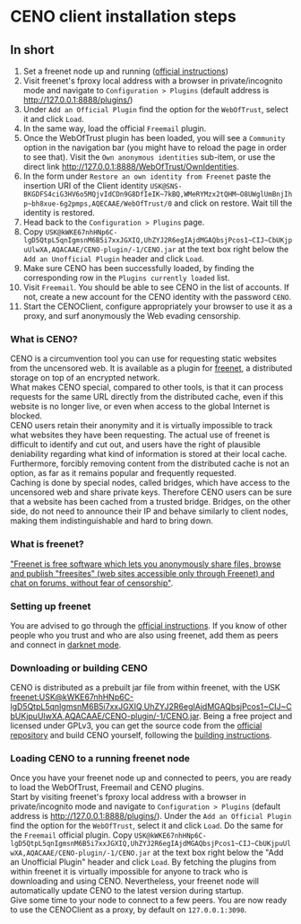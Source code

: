# CENO client installation steps


## In short
  1. Set a freenet node up and running ([official instructions](https://freenetproject.org/install.html))
  2. Visit freenet's fproxy local address with a browser in private/incognito mode and navigate to `Configuration > Plugins` (default address is <http://127.0.0.1:8888/plugins/>)
  3. Under `Add an Official Plugin` find the option for the `WebOfTrust`, select it and click `Load`.
  4. In the same way, load the official `Freemail` plugin.
  5. Once the WebOfTrust plugin has been loaded, you will see a `Community` option in the navigation bar (you might have to reload the page in order to see that). Visit the `Own anonymous identities` sub-item, or use the direct link <http://127.0.0.1:8888/WebOfTrust/OwnIdentities>.
  6. In the form under `Restore an own identity from Freenet` paste the insertion URI of the Client identity `USK@SNS-BKGDFS4ciG3HV6o5MQjvIdCDn9G8DfIeIK~7kBQ,WMeRYMzx2tQHM~O8UWglUmBnjIhp~bh8xue-6g2pmps,AQECAAE/WebOfTrust/0` and click on restore. Wait till the identity is restored.
  7. Head back to the `Configuration > Plugins` page.
  8. Copy `USK@kWKE67nhHNp6C-lgD5QtpL5qnIgmsnM6B5i7xxJGXIQ,UhZYJ2R6egIAjdMGAQbsjPcos1~CIJ~CbUKjpuUlwXA,AQACAAE/CENO-plugin/-1/CENO.jar` at the text box right below the `Add an Unofficial Plugin` header and click `Load`.
  9. Make sure CENO has been successfully loaded, by finding the corresponding row in the `Plugins currently loaded` list.
  10. Visit `Freemail`. You should be able to see CENO in the list of accounts. If not, create a new account for the CENO identity with the password `CENO`.
  11. Start the CENOClient, configure appropriately your browser to use it as a proxy, and surf anonymously the Web evading censorship.


### What is CENO?
CENO is a circumvention tool you can use for requesting static websites from the uncensored web. It is available as a plugin for [freenet](https://freenetproject.org/), a distributed storage on top of an encrypted network.  
What makes CENO special, compared to other tools, is that it can process requests for the same URL directly from the distributed cache, even if this website is no longer live, or even when access to the global Internet is blocked.  
CENO users retain their anonymity and it is virtually impossible to track what websites they have been requesting. The actual use of freenet is difficult to identify and cut out, and users have the right of plausible deniability regarding what kind of information is stored at their local cache. Furthermore, forcibly removing content from the distributed cache is not an option, as far as it remains popular and frequently requested.  
Caching is done by special nodes, called bridges, which have access to the uncensored web and share private keys. Therefore CENO users can be sure that a website has been cached from a trusted bridge. Bridges, on the other side, do not need to announce their IP and behave similarly to client nodes, making them indistinguishable and hard to bring down.


### What is freenet?
["Freenet is free software which lets you anonymously share files, browse and publish "freesites" (web sites accessible only through Freenet) and chat on forums, without fear of censorship"](https://freenetproject.org/whatis.html).


### Setting up freenet
You are advised to go through the [official instructions](https://freenetproject.org/install.html). If you know of other people who you trust and who are also using freenet, add them as peers and connect in [darknet mode](https://freenetproject.org/connect.html).


### Downloading or building CENO
CENO is distributed as a prebuilt jar file from within freenet, with the USK [freenet:USK@kWKE67nhHNp6C-lgD5QtpL5qnIgmsnM6B5i7xxJGXIQ,UhZYJ2R6egIAjdMGAQbsjPcos1~CIJ~CbUKjpuUlwXA,AQACAAE/CENO-plugin/-1/CENO.jar](http://127.0.0.1:8888/freenet:USK@kWKE67nhHNp6C-lgD5QtpL5qnIgmsnM6B5i7xxJGXIQ,UhZYJ2R6egIAjdMGAQbsjPcos1~CIJ~CbUKjpuUlwXA,AQACAAE/CENO-plugin/-1/CENO.jar).
Being a free project and licensed under GPLv3, you can get the source code from the [official repository](https://github.com/equalitie/ceno) and build CENO yourself, following the [building instructions](https://github.com/equalitie/ceno/blob/master/ceno-freenet/README.building.md).


### Loading CENO to a running freenet node
Once you have your freenet node up and connected to peers, you are ready to load the WebOfTrust, Freemail and CENO plugins.  
Start by visiting freenet's fproxy local address with a browser in private/incognito mode and navigate to `Configuration > Plugins` (default address is <http://127.0.0.1:8888/plugins/>). Under the `Add an Official Plugin` find the option for the `WebOfTrust`, select it and click `Load`. Do the same for the `Freemail` official plugin. Copy `USK@kWKE67nhHNp6C-lgD5QtpL5qnIgmsnM6B5i7xxJGXIQ,UhZYJ2R6egIAjdMGAQbsjPcos1~CIJ~CbUKjpuUlwXA,AQACAAE/CENO-plugin/-1/CENO.jar` at the text box right below the "Add an Unofficial Plugin" header and click `Load`. By fetching the plugins from within freenet it is virtually impossible for anyone to track who is downloading and using CENO. Nevertheless, your freenet node will automatically update CENO to the latest version during startup.  
Give some time to your node to connect to a few peers. You are now ready to use the CENOClient as a proxy, by default on `127.0.0.1:3090`.
